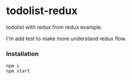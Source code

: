 # todolist-redux

todolist with redux from redux example.

I'm add test to make more understand redux flow.

### Installation
```
npm i
npm start
```
